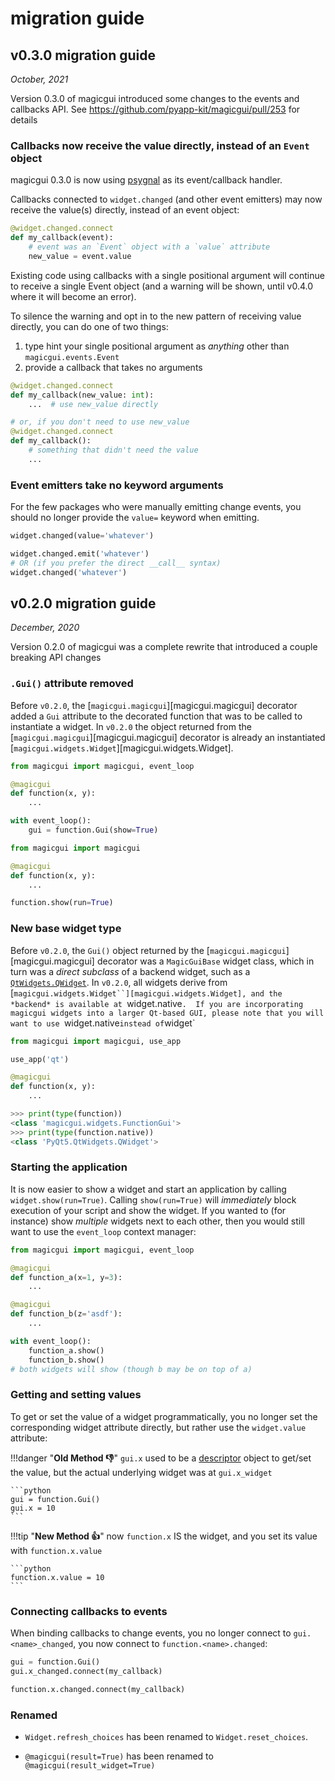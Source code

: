 # migration guide

## v0.3.0 migration guide

*October, 2021*

Version 0.3.0 of magicgui introduced some changes to the events and callbacks API.
See https://github.com/pyapp-kit/magicgui/pull/253 for details

### Callbacks now receive the value directly, instead of an `Event` object

magicgui 0.3.0 is now using [psygnal](https://github.com/tlambert03/psygnal)
as its event/callback handler.

Callbacks connected to `widget.changed` (and other event emitters) may now receive the
value(s) directly, instead of an event object:

```python title="👎 Old Method (< v0.3.0)"
@widget.changed.connect
def my_callback(event):
    # event was an `Event` object with a `value` attribute
    new_value = event.value
```

Existing code using callbacks with a single positional
argument will continue to receive a single Event object (and a
warning will be shown, until v0.4.0 where it will become an error).

To silence the warning and opt in to the new pattern of receiving
value directly, you can do one of two things:

1. type hint your single positional argument as *anything* other than `magicgui.events.Event`
2. provide a callback that takes no arguments

```python title="👍 New Method (>= v0.3.0)"
@widget.changed.connect
def my_callback(new_value: int):
    ...  # use new_value directly

# or, if you don't need to use new_value
@widget.changed.connect
def my_callback():
    # something that didn't need the value
    ...
```

### Event emitters take no keyword arguments

For the few packages who were manually emitting change events,
you should no longer provide the `value=` keyword when emitting.

```python title="👎 Old Method (< v0.3.0)"
widget.changed(value='whatever')
```

```python title="👍 New Method (>= v0.3.0)"
widget.changed.emit('whatever')
# OR (if you prefer the direct __call__ syntax)
widget.changed('whatever')
```

## v0.2.0 migration guide

*December, 2020*

Version 0.2.0 of magicgui was a complete rewrite that introduced a couple
breaking API changes

### `.Gui()` attribute removed

Before `v0.2.0`, the [`magicgui.magicgui`][magicgui.magicgui] decorator added a `Gui` attribute to
the decorated function that was to be called to instantiate a widget.  In `v0.2.0`
the object returned from the [`magicgui.magicgui`][magicgui.magicgui] decorator is already an
instantiated [`magicgui.widgets.Widget`][magicgui.widgets.Widget].

```python title="👎 Old Method (< v0.2.0)"
from magicgui import magicgui, event_loop

@magicgui
def function(x, y):
    ...

with event_loop():
    gui = function.Gui(show=True)
```

```python title="👍 New Method (>= v0.2.0)"
from magicgui import magicgui

@magicgui
def function(x, y):
    ...

function.show(run=True)
```


### New base widget type

Before `v0.2.0`, the `Gui()` object returned by the [`magicgui.magicgui`][magicgui.magicgui]
decorator was a `MagicGuiBase` widget class, which in turn was a *direct
subclass* of a backend widget, such as a
[`QtWidgets.QWidget`](https://doc.qt.io/qt-5/qwidget.html).  In `v0.2.0`, all
widgets derive from [`magicgui.widgets.Widget``][magicgui.widgets.Widget],
and the *backend* is available at `widget.native`.  If you are incorporating
magicgui widgets into a larger Qt-based GUI, please note that you will want
to use `widget.native` instead of `widget`

```python
from magicgui import magicgui, use_app

use_app('qt')

@magicgui
def function(x, y):
    ...
```

```python
>>> print(type(function))
<class 'magicgui.widgets.FunctionGui'>
>>> print(type(function.native))
<class 'PyQt5.QtWidgets.QWidget'>
```

### Starting the application

It is now easier to show a widget and start an application by calling
`widget.show(run=True)`. Calling `show(run=True)` will *immediately* block
execution of your script and show the widget.  If you wanted to (for instance)
show *multiple* widgets next to each other, then you would still want to use the
`event_loop` context manager:

```python
from magicgui import magicgui, event_loop

@magicgui
def function_a(x=1, y=3):
    ...

@magicgui
def function_b(z='asdf'):
    ...

with event_loop():
    function_a.show()
    function_b.show()
# both widgets will show (though b may be on top of a)
```

### Getting and setting values

To get or set the value of a widget programmatically, you no
longer set the corresponding widget attribute directly, but rather
use the `widget.value` attribute:

!!!danger "**Old Method 👎**"
    `gui.x` used to be a
    [descriptor](https://docs.python.org/3/glossary.html#term-descriptor) object
    to get/set the value, but the actual underlying widget was at `gui.x_widget`

    ```python
    gui = function.Gui()
    gui.x = 10
    ```

!!!tip "**New Method 👍**"
    now `function.x` IS the widget, and you set its value with
    `function.x.value`

    ```python
    function.x.value = 10
    ```

### Connecting callbacks to events

When binding callbacks to change events, you no longer connect to
`gui.<name>_changed`, you now connect to `function.<name>.changed`:

```python title="👎 Old Method (< v0.2.0)"
gui = function.Gui()
gui.x_changed.connect(my_callback)
```

```python title="👍 New Method (>= v0.2.0)"
function.x.changed.connect(my_callback)
```

### Renamed

- `Widget.refresh_choices` has been renamed to `Widget.reset_choices`.

- `@magicgui(result=True)` has been renamed to `@magicgui(result_widget=True)`
